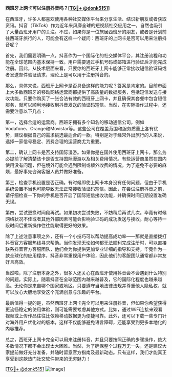 **西班牙上网卡可以注册抖音吗？[[TG💪+ @donk5151](https://t.me/s/donk5151)]**

在西班牙，许多人都喜欢使用各种社交媒体平台来分享生活、结识新朋友或者获取资讯。抖音（TikTok）作为近年来风靡全球的短视频社交应用之一，自然也吸引了大量西班牙用户的关注。不过，如果你是一位旅居西班牙的朋友，或者是计划前往西班牙旅行的人，可能会有这样一个疑问：西班牙的上网卡是否可以用来注册抖音呢？

首先，我们需要明确一点，抖音作为一个国际化的社交媒体平台，其注册流程和功能在全球范围内基本保持一致。用户需要通过手机号码或邮箱进行验证后才能完成注册。因此，从技术层面来看，只要你的西班牙上网卡能够正常接收短信验证码或者发送邮件验证请求，理论上是可以用于注册抖音的。

那么，具体来说，西班牙上网卡是否具备这样的能力呢？答案是肯定的。目前市面上大多数西班牙的移动网络运营商都提供了高质量的数据服务，包括短信发送与接收功能。只要你购买了一张合法有效的西班牙上网卡，并且确保其套餐中包含短信服务，就可以顺利地接收到抖音发送的验证码短信。当然，在实际操作过程中，还需要注意以下几点：

第一，选择合适的运营商。西班牙拥有多个知名的移动通信公司，例如Vodafone、Orange和Movistar等。这些公司在覆盖范围和服务质量上各有优势，建议根据自己的需求挑选最适合的一款。特别是对于经常外出旅行的人来说，选择一家信号稳定、资费合理的运营商尤为重要。

第二，确认上网卡是否支持国际漫游。如果你是在国外使用西班牙上网卡，那么务必提前了解清楚该卡是否支持国际漫游以及相关费用情况。有些运营商虽然在国内使用没有问题，但在境外可能会遇到限制或额外收费的情况。为了避免不必要的麻烦，最好事先咨询客服人员并做好准备。

第三，检查手机设置是否正确。有时候即使上网卡本身没有任何问题，但由于手机系统设置不当也可能导致无法正常接收验证码短信。因此，在尝试注册抖音之前，请仔细检查一下你的手机是否开启了国际短信接收功能，并确保时间日期设置准确无误。

第四，尝试更换时间段再试。如果初次尝试失败，不妨稍后再试几次。毕竟有时候网络状况不佳或者其他外部因素可能会影响验证码的成功发送与接收。耐心等待一段时间后重新操作往往能取得更好的效果。

除了上述注意事项之外，还有一个小技巧可以帮助提高成功率——那就是直接拨打抖音官方客服热线寻求帮助。当你发现无论如何都无法顺利完成注册时，可以直接联系抖音官方客服团队，他们会为你提供更加专业详细的指导和支持。毕竟作为一款全球化的应用程序，抖音非常重视用户体验，因此他们的客服团队通常都非常友好且高效。

当然啦，除了注册本身之外，很多人还关心在西班牙使用抖音会不会遇到什么特别的问题。实际上，随着抖音在全球范围内越来越普及，它的国际化程度也越来越高。无论你是来自哪个国家或地区，只要遵守当地法律法规并尊重他人隐私权，就可以放心大胆地享受这个充满创意与乐趣的平台。

最后值得一提的是，虽然西班牙上网卡完全可以用来注册抖音，但如果你希望获得更流畅稳定的使用体验，则可能需要考虑其他方式。比如，通过WiFi连接来观看视频或上传作品往往比依赖移动数据更为便捷可靠。此外，还可以下载一些专门针对海外用户优化过的版本，这样不仅能够避免语言障碍，还能享受到更多本地化的内容推荐。

总之，西班牙上网卡完全可以用来注册抖音，并且只要按照正确的步骤操作，绝大多数情况下都不会出现太大困难。当然，为了确保整个过程万无一失，还是建议大家提前做好充分准备，并随时留意官方指南及最新动态。只有这样，我们才能真正享受到这款热门社交软件带来的无穷魅力！

[[TG💪+ @donk5151](https://t.me/s/donk5151) ![Image](https://i.postimg.cc/rwNCRYN7/Snipaste-2025-04-30-17-27-05.png)]